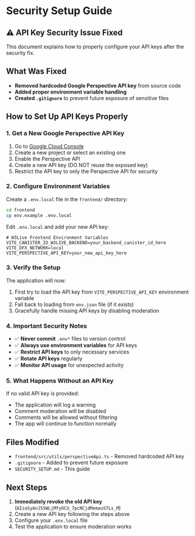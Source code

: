 # Security Setup Guide

## ⚠️ API Key Security Issue Fixed

This document explains how to properly configure your API keys after the security fix.

## What Was Fixed

- **Removed hardcoded Google Perspective API key** from source code
- **Added proper environment variable handling**
- **Created `.gitignore`** to prevent future exposure of sensitive files

## How to Set Up API Keys Properly

### 1. Get a New Google Perspective API Key

1. Go to [Google Cloud Console](https://console.cloud.google.com/)
2. Create a new project or select an existing one
3. Enable the Perspective API
4. Create a new API key (DO NOT reuse the exposed key)
5. Restrict the API key to only the Perspective API for security

### 2. Configure Environment Variables

Create a `.env.local` file in the `frontend/` directory:

```bash
cd frontend
cp env.example .env.local
```

Edit `.env.local` and add your new API key:

```
# W3Live Frontend Environment Variables
VITE_CANISTER_ID_W3LIVE_BACKEND=your_backend_canister_id_here
VITE_DFX_NETWORK=local
VITE_PERSPECTIVE_API_KEY=your_new_api_key_here
```

### 3. Verify the Setup

The application will now:
1. First try to load the API key from `VITE_PERSPECTIVE_API_KEY` environment variable
2. Fall back to loading from `env.json` file (if it exists)
3. Gracefully handle missing API keys by disabling moderation

### 4. Important Security Notes

- ✅ **Never commit** `.env*` files to version control
- ✅ **Always use environment variables** for API keys
- ✅ **Restrict API keys** to only necessary services
- ✅ **Rotate API keys** regularly
- ✅ **Monitor API usage** for unexpected activity

### 5. What Happens Without an API Key

If no valid API key is provided:
- The application will log a warning
- Comment moderation will be disabled
- Comments will be allowed without filtering
- The app will continue to function normally

## Files Modified

- `frontend/src/utils/perspectiveApi.ts` - Removed hardcoded API key
- `.gitignore` - Added to prevent future exposure
- `SECURITY_SETUP.md` - This guide

## Next Steps

1. **Immediately revoke the old API key** (`AIzaSyAnJ55WLjMfyOCU_7pcNCjdMemauS7Ls_M`)
2. Create a new API key following the steps above
3. Configure your `.env.local` file
4. Test the application to ensure moderation works